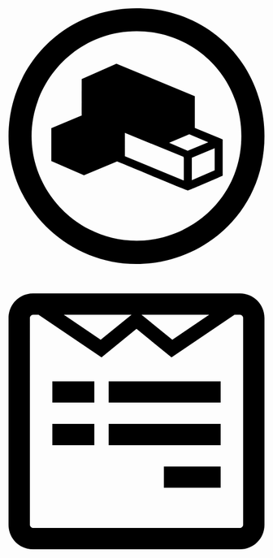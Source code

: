 <svg xmlns="http://www.w3.org/2000/svg" viewBox="0 0 496 512"><path d="M247.6 8C389.4 8 496 118.1 496 256c0 147.1-118.5 248-248.4 248C113.6 504 0 394.5 0 256 0 123.1 104.7 8 247.6 8zm.8 44.7C130.2 52.7 44.7 150.6 44.7 256c0 109.8 91.2 202.8 203.7 202.8 103.2 0 202.8-81.1 202.8-202.8.1-113.8-90.2-203.3-202.8-203.3zm161.7 207.7l4.9 2.2v70c-7.2 3.6-63.4 27.5-67.3 28.8-6.5-1.8-113.7-46.8-137.3-56.2l-64.2 26.6-63.3-27.5v-63.8l59.3-24.8c-.7-.7-.4 5-.4-70.4l67.3-29.7L361 178.5v61.6l49.1 20.3zm-70.4 81.5v-43.8h-.4v-1.8l-113.8-46.5V295l113.8 46.9v-.4l.4.4zm7.5-57.6l39.9-16.4-36.8-15.5-39 16.4 35.9 15.5zm52.3 38.1v-43L355.2 298v43.4l44.3-19z"/></svg>
<!--
Font Awesome Free 5.3.1 by @fontawesome - https://fontawesome.com
License - https://fontawesome.com/license/free (Icons: CC BY 4.0, Fonts: SIL OFL 1.1, Code: MIT License)
-->                                                                                                                                                                                                                                                                                                                                                                                                                                                                                                                                                                                                                                                                                                                                                                                                                                                                                                                                                                                                                                                                                                                                                                                                                                                                                                                                                                                                                                                                                                                                                                                                                                                                                                                                                                                                                                                                                                                                                                                                                                                                                                                                                                                                                                                                                                                                                                                                                                                                                                                                                                                                                                                                                                                                                                                                                                                                                                                                                                                                                                                                                                                                                                                                                                                                                                                                                                                                    <svg xmlns="http://www.w3.org/2000/svg" viewBox="0 0 448 512"><path d="M448 75.2v361.7c0 24.3-19 43.2-43.2 43.2H43.2C19.3 480 0 461.4 0 436.8V75.2C0 51.1 18.8 32 43.2 32h361.7c24 0 43.1 18.8 43.1 43.2zm-37.3 361.6V75.2c0-3-2.6-5.8-5.8-5.8h-9.3L285.3 144 224 94.1 162.8 144 52.5 69.3h-9.3c-3.2 0-5.8 2.8-5.8 5.8v361.7c0 3 2.6 5.8 5.8 5.8h361.7c3.2.1 5.8-2.7 5.8-5.8zM150.2 186v37H76.7v-37h73.5zm0 74.4v37.3H76.7v-37.3h73.5zm11.1-147.3l54-43.7H96.8l64.5 43.7zm210 72.9v37h-196v-37h196zm0 74.4v37.3h-196v-37.3h196zm-84.6-147.3l64.5-43.7H232.8l53.9 43.7zM371.3 335v37.3h-99.4V335h99.4z"/></svg>
<!--
Font Awesome Free 5.3.1 by @fontawesome - https://fontawesome.com
License - https://fontawesome.com/license/free (Icons: CC BY 4.0, Fo